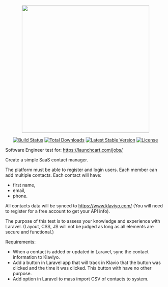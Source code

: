<p align="center"><img src="https://res.cloudinary.com/dtfbvvkyp/image/upload/v1566331377/laravel-logolockup-cmyk-red.svg" width="400"></p>

<p align="center">
<a href="https://travis-ci.org/laravel/framework"><img src="https://travis-ci.org/laravel/framework.svg" alt="Build Status"></a>
<a href="https://packagist.org/packages/laravel/framework"><img src="https://poser.pugx.org/laravel/framework/d/total.svg" alt="Total Downloads"></a>
<a href="https://packagist.org/packages/laravel/framework"><img src="https://poser.pugx.org/laravel/framework/v/stable.svg" alt="Latest Stable Version"></a>
<a href="https://packagist.org/packages/laravel/framework"><img src="https://poser.pugx.org/laravel/framework/license.svg" alt="License"></a>
</p>

Software Engineer test for: https://launchcart.com/jobs/

Create a simple SaaS contact manager.

The platform must be able to register and login users.
Each member can add multiple contacts.
Each contact will have:

-   first name,
-   email,
-   phone.

All contacts data will be synced to https://www.klaviyo.com/ (You will need to register for a free account to get your API info).

The purpose of this test is to assess your knowledge and experience with Laravel. (Layout, CSS, JS will not be judged as long as all elements are secure and functional.)

Requirements:

-   When a contact is added or updated in Laravel, sync the contact information to Klaviyo.
-   Add a button in Laravel app that will track in Klavio that the button was clicked and the time it was clicked. This button with have no other purpose.
-   Add option in Laravel to mass import CSV of contacts to system.
